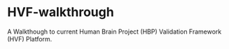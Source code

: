 # HVF-walkthrough
A Walkthough to current Human Brain Project (HBP) Validation Framework (HVF) Platform.
